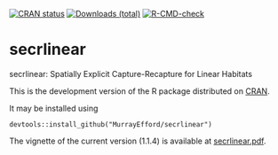 <!-- badges: start -->
[![CRAN status](https://www.r-pkg.org/badges/version/secrlinear)](https://cran.r-project.org/package=secrlinear)
[![Downloads (total)](https://cranlogs.r-pkg.org/badges/grand-total/secrlinear)](https://www.r-pkg.org/pkg/secrlinear)
[![R-CMD-check](https://github.com/MurrayEfford/secrlinear/actions/workflows/R-CMD-check.yaml/badge.svg)](https://github.com/MurrayEfford/secrlinear/actions/workflows/R-CMD-check.yaml)
<!-- badges: end -->
  
# secrlinear

secrlinear: Spatially Explicit Capture-Recapture for Linear Habitats

This is the development version of the R package distributed on [CRAN](https://CRAN.R-project.org/package=secrlinear). 

It may be installed using
```
devtools::install_github("MurrayEfford/secrlinear")
```

The vignette of the current version (1.1.4) is available at [secrlinear.pdf](https://cran.r-project.org/web/packages/secrlinear/vignettes/secrlinear-vignette.pdf).
